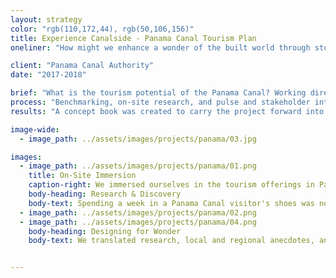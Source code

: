 ```yaml
---
layout: strategy
color: "rgb(110,172,44), rgb(50,106,156)"
title: Experience Canalside - Panama Canal Tourism Plan
oneliner: "How might we enhance a wonder of the built world through storytelling: transforming Tourists into Explorers?"

client: "Panama Canal Authority"
date: "2017-2018"

brief: "What is the tourism potential of the Panama Canal? Working directly with the Panama Canal Authority, we were asked to identify key locations along the entirety of their property (stretching from the Atlantic to the Pacific Ocean!) and how they might be leveraged into competitive and targeted destination attractions."
process: "Benchmarking, on-site research, and pulse and stakeholder interviews were conducted over the course of one month to develop their tourism personas and their stories. These personas were used to imagine the potential of five areas based on their location and adjacencies. Concept master plans and brand identities were created to drive early conversations for development."
results: "A concept book was created to carry the project forward into development, outlining the concept master plans and research process. The personas were used throughout the entirety of the project, and remain a key tool in the client’s tourism development, as a means of maintaining a human-centered design mindset—a challenge when operating at the scale of the Panama Canal!"

image-wide:
  - image_path: ../assets/images/projects/panama/03.jpg

images:
  - image_path: ../assets/images/projects/panama/01.png
    title: On-Site Immersion
    caption-right: We immersed ourselves in the tourism offerings in Panama City to understand the motivations and inherent pride that exists in their local and regional community.
    body-heading: Research & Discovery
    body-text: Spending a week in a Panama Canal visitor's shoes was not like what I expected. Our team hopped into a car to explore their on-land engineering facilities, before taking a speedboat ride from one end of the canal to another, visiting eco-tourism sites that local schools would visit. Along the way, we spoke with locals and employees at the Panama Canal. <br><br>Out of this research, we benchmarked and identified their key personas&mdash;their <a>Tourism Explorers</a>&mdash;that set the tone for the architectural and landscape development planning. These personas not only allowed the design teams to better understand their end-user, but also became a vehicle of communication for our client team, using the names to better allow them to participate in the design process and see their decisions and feedback from the perspective from their Explorers.
  - image_path: ../assets/images/projects/panama/02.png
  - image_path: ../assets/images/projects/panama/04.png
  	body-heading: Designing for Wonder
  	body-text: We translated research, local and regional anecdotes, and futures thinking into five unique tourism offerings across the country for their 800,000+ annual tourists. The intent? Creating architecture and icons that the became the brand in itself for the whole world to see and pass through.


---
```

